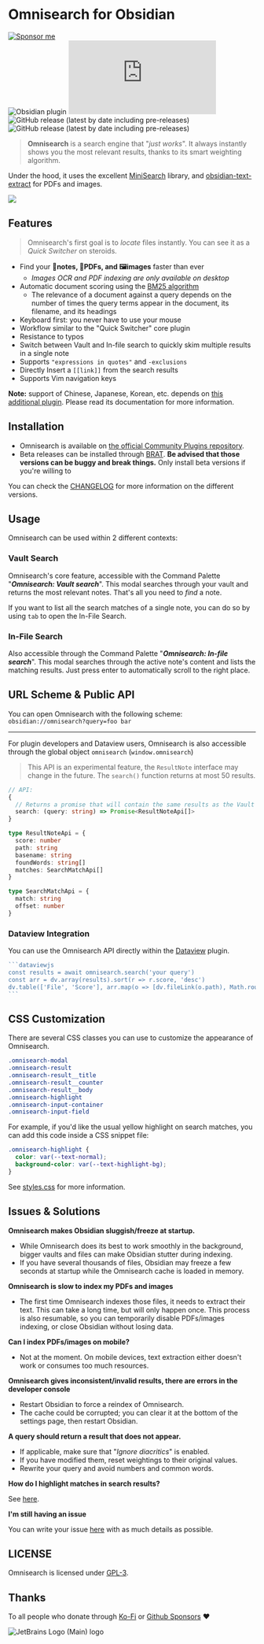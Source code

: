 # Omnisearch for Obsidian

[![Sponsor me](https://img.shields.io/badge/%E2%9D%A4%20Like%20this%20plugin%3F-Sponsor%20me!-ff69b4)](https://github.com/sponsors/scambier)  
![Obsidian plugin](https://img.shields.io/endpoint?url=https%3A%2F%2Fscambier.xyz%2Fobsidian-endpoints%2Fomnisearch.json)
![GitHub release (latest by date and asset)](https://img.shields.io/github/downloads/scambier/obsidian-omnisearch/latest/main.js)  
![GitHub release (latest by date including pre-releases)](https://img.shields.io/github/v/release/scambier/obsidian-omnisearch)
![GitHub release (latest by date including pre-releases)](https://img.shields.io/github/v/release/scambier/obsidian-omnisearch?include_prereleases&label=BRAT%20beta)

> **Omnisearch** is a search engine that "_just works_". It always instantly shows you the most relevant results, thanks
> to its smart weighting algorithm.

Under the hood, it uses the excellent [MiniSearch](https://github.com/lucaong/minisearch) library,
and [obsidian-text-extract](https://github.com/scambier/obsidian-text-extract) for PDFs and images.

![](https://raw.githubusercontent.com/scambier/obsidian-omnisearch/master/images/omnisearch.gif)

## Features

> Omnisearch's first goal is to _locate_ files instantly. You can see it as a _Quick Switcher_ on steroids.

- Find your **📝notes, 📄PDFs, and 🖼images** faster than ever
  - _Images OCR and PDF indexing are only available on desktop_
- Automatic document scoring using
  the [BM25 algorithm](https://github.com/lucaong/minisearch/issues/129#issuecomment-1046257399)
  - The relevance of a document against a query depends on the number of times the query terms appear in the document,
    its filename, and its headings
- Keyboard first: you never have to use your mouse
- Workflow similar to the "Quick Switcher" core plugin
- Resistance to typos
- Switch between Vault and In-file search to quickly skim multiple results in a single note
- Supports `"expressions in quotes"` and `-exclusions`
- Directly Insert a `[[link]]` from the search results
- Supports Vim navigation keys

**Note:** support of Chinese, Japanese, Korean, etc. depends
on [this additional plugin](https://github.com/aidenlx/cm-chs-patch). Please read its documentation for more
information.

## Installation

- Omnisearch is available on [the official Community Plugins repository](https://obsidian.md/plugins?search=Omnisearch).
- Beta releases can be installed through [BRAT](https://github.com/TfTHacker/obsidian42-brat). **Be advised that those
  versions can be buggy and break things.** Only install beta versions if you're willing to 

You can check the [CHANGELOG](./CHANGELOG.md) for more information on the different versions.

## Usage

Omnisearch can be used within 2 different contexts:

### Vault Search

Omnisearch's core feature, accessible with the Command Palette "**_Omnisearch: Vault search_**". This modal searches
through your vault and returns the most relevant notes. That's all you need to _find_ a note.

If you want to list all the search matches of a single note, you can do so by using `tab` to open the In-File Search.

### In-File Search

Also accessible through the Command Palette "**_Omnisearch: In-file search_**". This modal searches through the active
note's content and lists the matching results. Just press enter to automatically scroll to the right place.

## URL Scheme & Public API

You can open Omnisearch with the following scheme: `obsidian://omnisearch?query=foo bar`

----

For plugin developers and Dataview users, Omnisearch is also accessible through the global
object `omnisearch` (`window.omnisearch`)

> This API is an experimental feature, the `ResultNote` interface may change in the future. The `search()` function
> returns at most 50 results.

```ts
// API:
{
  // Returns a promise that will contain the same results as the Vault modal
  search: (query: string) => Promise<ResultNoteApi[]>
}

type ResultNoteApi = {
  score: number
  path: string
  basename: string
  foundWords: string[]
  matches: SearchMatchApi[]
}

type SearchMatchApi = {
  match: string
  offset: number
}
```

### Dataview Integration

You can use the Omnisearch API directly within the [Dataview](https://blacksmithgu.github.io/obsidian-dataview/) plugin.

~~~js
```dataviewjs
const results = await omnisearch.search('your query')
const arr = dv.array(results).sort(r => r.score, 'desc')
dv.table(['File', 'Score'], arr.map(o => [dv.fileLink(o.path), Math.round(o.score)]))
```
~~~

## CSS Customization

There are several CSS classes you can use to customize the appearance of Omnisearch.

```css
.omnisearch-modal
.omnisearch-result
.omnisearch-result__title
.omnisearch-result__counter
.omnisearch-result__body
.omnisearch-highlight
.omnisearch-input-container
.omnisearch-input-field
```

For example, if you'd like the usual yellow highlight on search matches, you can add this code inside a CSS snippet
file:

```css
.omnisearch-highlight {
  color: var(--text-normal);
  background-color: var(--text-highlight-bg);
}
```

See [styles.css](./assets/styles.css) for more information.

## Issues & Solutions

**Omnisearch makes Obsidian sluggish/freeze at startup.**

- While Omnisearch does its best to work smoothly in the background, bigger vaults and files can make Obsidian stutter
  during indexing.
- If you have several thousands of files, Obsidian may freeze a few seconds at startup while the Omnisearch cache is
  loaded in memory.

**Omnisearch is slow to index my PDFs and images**

- The first time Omnisearch indexes those files, it needs to extract their text. This can take a long time, but
  will only happen once. This process is also resumable, so you can temporarily disable PDFs/images indexing, or close
  Obsidian without losing data.

**Can I index PDFs/images on mobile?**

- Not at the moment. On mobile devices, text extraction either doesn't work or consumes too much resources.

**Omnisearch gives inconsistent/invalid results, there are errors in the developer console**

- Restart Obsidian to force a reindex of Omnisearch.
- The cache could be corrupted; you can clear it at the bottom of the settings page, then restart Obsidian.

**A query should return a result that does not appear.**

- If applicable, make sure that "*Ignore diacritics*" is enabled.
- If you have modified them, reset weightings to their original values.
- Rewrite your query and avoid numbers and common words.

**How do I highlight matches in search results?**

See [here](https://github.com/scambier/obsidian-omnisearch#css-customization).

**I'm still having an issue**

You can write your issue [here](https://github.com/scambier/obsidian-omnisearch/issues) with as much details as
possible.

## LICENSE

Omnisearch is licensed under [GPL-3](https://tldrlegal.com/license/gnu-general-public-license-v3-(gpl-3)).

## Thanks

To all people who donate through [Ko-Fi](https://ko-fi.com/scambier)
or [Github Sponsors](https://github.com/sponsors/scambier) ❤

![JetBrains Logo (Main) logo](https://resources.jetbrains.com/storage/products/company/brand/logos/jb_beam.svg)
